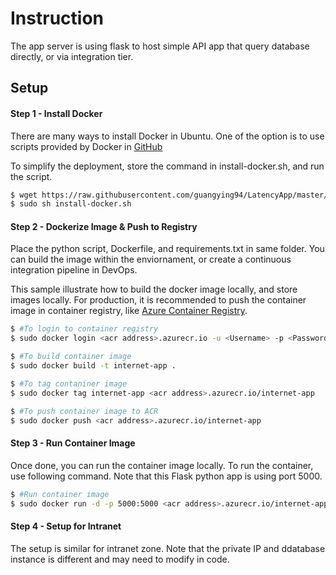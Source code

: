 # Instruction
The app server is using flask to host simple API app that query database directly, or via integration tier.

## Setup
#### Step 1 - Install Docker
There are many ways to install Docker in Ubuntu. One of the option is to use scripts provided by Docker in [GitHub](https://github.com/docker/docker-install)

To simplify the deployment, store the command in install-docker.sh, and run the script.

```sh
$ wget https://raw.githubusercontent.com/guangying94/LatencyApp/master/App%20Server/install-docker.sh
$ sudo sh install-docker.sh
```

#### Step 2 - Dockerize Image & Push to Registry
Place the python script, Dockerfile, and requirements.txt in same folder. You can build the image within the enviornament, or create a continuous integration pipeline in DevOps.

This sample illustrate how to build the docker image locally, and store images locally. For production, it is recommended to push the container image in container registry, like [Azure Container Registry](https://docs.microsoft.com/en-us/azure/container-registry/).

```sh
$ #To login to container registry
$ sudo docker login <acr address>.azurecr.io -u <Username> -p <Password>

$ #To build container image
$ sudo docker build -t internet-app .

$ #To tag contaniner image
$ sudo docker tag internet-app <acr address>.azurecr.io/internet-app

$ #To push container image to ACR
$ sudo docker push <acr address>.azurecr.io/internet-app
```

#### Step 3 - Run Container Image
Once done, you can run the container image locally. To run the container, use following command. Note that this Flask python app is using port 5000.

```sh
$ #Run container image
$ sudo docker run -d -p 5000:5000 <acr address>.azurecr.io/internet-app
```

#### Step 4 - Setup for Intranet
The setup is similar for intranet zone. Note that the private IP and ddatabase instance is different and may need to modify in code.
